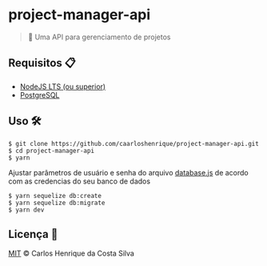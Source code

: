 # project-manager-api

> :house_with_garden: Uma API para gerenciamento de projetos

## Requisitos :clipboard:

- [NodeJS LTS (ou superior)](https://nodejs.org/en/)
- [PostgreSQL](https://www.postgresql.org/)

## Uso :hammer_and_wrench:

```
$ git clone https://github.com/caarloshenrique/project-manager-api.git
$ cd project-manager-api
$ yarn
```

Ajustar parâmetros de usuário e senha do arquivo [database.js](/src/config/database.js) de acordo com as credencias do seu banco de dados

```
$ yarn sequelize db:create
$ yarn sequelize db:migrate
$ yarn dev
```

## Licença :page_facing_up:

[MIT](/LICENSE) &copy; Carlos Henrique da Costa Silva
